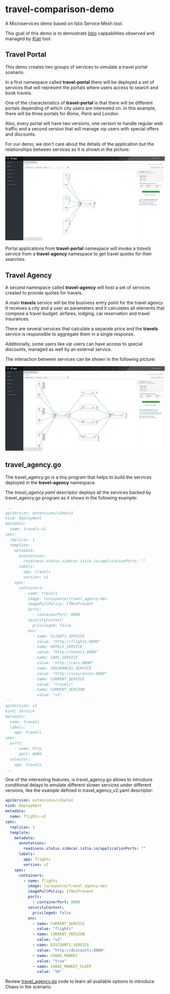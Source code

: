 # travel-comparison-demo
A Microservices demo based on Istio Service Mesh tool. 

This goal of this demo is to demostrate [Istio](https:/istio.io/) cappabilities observed and managed by [Kiali](https://kiali.io) tool. 

## Travel Portal

This demo creates two groups of services to simulate a travel portal scenario.

In a first namespace called **travel-portal** there will be deployed a set of services that will represent the portals 
where users access to search and book travels.

One of the characteristics of **travel-portal** is that there will be different portals depending of which city users are 
interested on. In this example, there will be three portals for *Rome*, *Paris* and *London*.

Also, every portal will have two versions, one version to handle regular web traffic and a second version that will 
manage vip users with special offers and discounts.

For our demo, we don't care about the details of the application but the relationships between services as
it is shown in the picture:

![travel-portal](images/travel-portal.png)   

Portal applications from **travel-portal** namespace will invoke a *travels* service from a **travel-agency** namespace
to get travel quotes for their searches.

## Travel Agency

A second namespace called **travel-agency** will host a set of services created to provide quotes for travels.

A main **travels** service will be the business entry point for the travel agency. 
It receives a city and a user as parameters and it calculates all elements that compose a travel budget: airfares, lodging, car reservation and travel insurances.

There are several services that calculate a separate price and the **travels** service is responsible to aggregate them in a single response.

Additionally, some users like *vip* users can have access to special discounts, managed as well by an external service.

The interaction between services can be shown in the following picture:

![travel-agency](images/travel-agency.png)  

## travel_agency.go

The travel_agency.go is a tiny program that helps to build the services deployed in the **travel-agency** namespace.

The *travel_agency.yaml* descriptor deploys all the services backed by travel_agency.go program as it shows in the following example: 

```yaml
...
apiVersion: extensions/v1beta1
kind: Deployment
metadata:
  name: travels-v1
spec:
  replicas: 1
  template:
    metadata:
      annotations:
        readiness.status.sidecar.istio.io/applicationPorts: ""
      labels:
        app: travels
        version: v1
    spec:
      containers:
        - name: travels
          image: lucasponce/travel_agency:dev
          imagePullPolicy: IfNotPresent
          ports:
            - containerPort: 8000
          securityContext:
            privileged: false
          env:
            - name: FLIGHTS_SERVICE
              value: "http://flights:8000"
            - name: HOTELS_SERVICE
              value: "http://hotels:8000"
            - name: CARS_SERVICE
              value: "http://cars:8000"
            - name: INSURANCES_SERVICE
              value: "http://insurances:8000"
            - name: CURRENT_SERVICE
              value: "travels"
            - name: CURRENT_VERSION
              value: "v1"
---
apiVersion: v1
kind: Service
metadata:
  name: travels
  labels:
    app: travels
spec:
  ports:
    - name: http
      port: 8000
  selector:
    app: travels
...
```

One of the interesting features, is travel_agency.go allows to introduce conditional delays to emulate different slower 
services under different versions, like the example defined in travel_agency_v2.yaml descriptor:

```yaml
apiVersion: extensions/v1beta1
kind: Deployment
metadata:
  name: flights-v2
spec:
  replicas: 1
  template:
    metadata:
      annotations:
        readiness.status.sidecar.istio.io/applicationPorts: ""
      labels:
        app: flights
        version: v2
    spec:
      containers:
        - name: flights
          image: lucasponce/travel_agency:dev
          imagePullPolicy: IfNotPresent
          ports:
            - containerPort: 8000
          securityContext:
            privileged: false
          env:
            - name: CURRENT_SERVICE
              value: "flights"
            - name: CURRENT_VERSION
              value: "v2"
            - name: DISCOUNTS_SERVICE
              value: "http://discounts:8000"
            - name: CHAOS_MONKEY
              value: "true"
            - name: CHAOS_MONKEY_SLEEP
              value: "50"
```

Review [travel_agency.go](travel_agency/travel_agency.go) code to learn all available options to introduce Chaos in the scenario.
